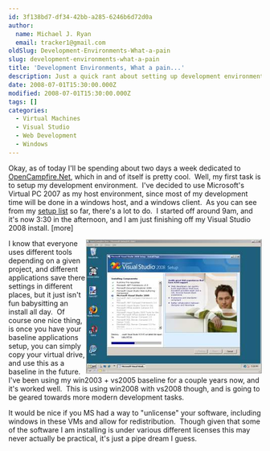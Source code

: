 ```yaml
---
id: 3f138bd7-df34-42bb-a285-6246b6d72d0a
author:
  name: Michael J. Ryan
  email: tracker1@gmail.com
oldSlug: Development-Environments-What-a-pain
slug: development-environments-what-a-pain
title: 'Development Environments, What a pain...'
description: Just a quick rant about setting up development environments.
date: 2008-07-01T15:30:00.000Z
modified: 2008-07-01T15:30:00.000Z
tags: []
categories:
  - Virtual Machines
  - Visual Studio
  - Web Development
  - Windows
---
```


<p>Okay, as of today I&apos;ll be spending about two days a week dedicated to <a href="http://www.opencampfire.net/" test="true">OpenCampfire.Net</a>, which in and of itself is pretty cool.&#xA0; Well, my first task is to setup my development environment.&#xA0; I&apos;ve decided to use Microsoft&apos;s Virtual PC 2007 as my host environment, since most of my development time will be done in a windows host, and a windows client.&#xA0; As you can see from my <a href="http://code.google.com/p/open-campfire/wiki/DevelopmentEnvironmentSetup" test="true">setup list</a> so far, there&apos;s a lot to do.&#xA0; I started off around 9am, and it&apos;s now 3:30 in the afternoon, and I am just finishing off my Visual Studio 2008 install. [more]</p>
<p><img style="float: right" src="./files/vpc-vs08.jpg" alt="" test="true"></p>
<p>I know that everyone uses different tools depending on a given project, and different applications save there settings in different places, but it just isn&apos;t fun babysitting an install all day.&#xA0; Of course one nice thing, is once you have your baseline applications setup, you can simply copy your virtual drive, and use this as a baseline in the future.&#xA0; I&apos;ve been using my win2003 + vs2005 baseline for a couple years now, and it&apos;s worked well.&#xA0; This is using win2008 with vs2008 though, and is going to be geared towards more modern development tasks.&#xA0;&#xA0;</p>
<p>It would be nice if you MS had a way to &quot;unlicense&quot; your software, including windows in these VMs and allow for redistribution.&#xA0; Though given that some of the software I am installing is under various different licenses this may never actually be practical, it&apos;s just a pipe dream I guess.</p>
<p style="clear: both; font-size: 1pt">&#xA0;</p>